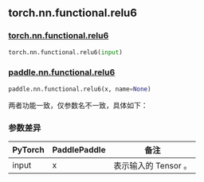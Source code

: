 ## torch.nn.functional.relu6

### [torch.nn.functional.relu6](https://pytorch.org/docs/stable/generated/torch.nn.functional.relu6.html?highlight=relu6#torch.nn.functional.relu6)

```python
torch.nn.functional.relu6(input)
```

### [paddle.nn.functional.relu6](https://www.paddlepaddle.org.cn/documentation/docs/zh/api/paddle/nn/functional/relu6_cn.html)

```python
paddle.nn.functional.relu6(x, name=None)
```

两者功能一致，仅参数名不一致，具体如下：
### 参数差异
| PyTorch       | PaddlePaddle | 备注                                                   |
| ------------- | ------------ | ------------------------------------------------------ |
| input           | x           | 表示输入的 Tensor 。               |
